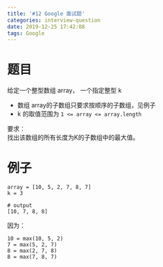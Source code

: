 ```yaml
---
title: '#12 Google 面试题'
categories: interview-question
date: 2019-12-25 17:42:08
tags: Google
---
```


# 题目
给定一个整型数组 array， 一个指定整型 k
- 数组 array的子数组只要求按顺序的子数组，见例子
- k 的取值范围为 `1 <= array <= array.length`

要求：  
找出该数组的所有长度为K的子数组中的最大值。

# 例子
```
array = [10, 5, 2, 7, 8, 7]
k = 3

# output
[10, 7, 8, 8]
```
因为：  
```
10 = max(10, 5, 2)
7 = max(5, 2, 7)
8 = max(2, 7, 8)
8 = max(7, 8, 7)
```